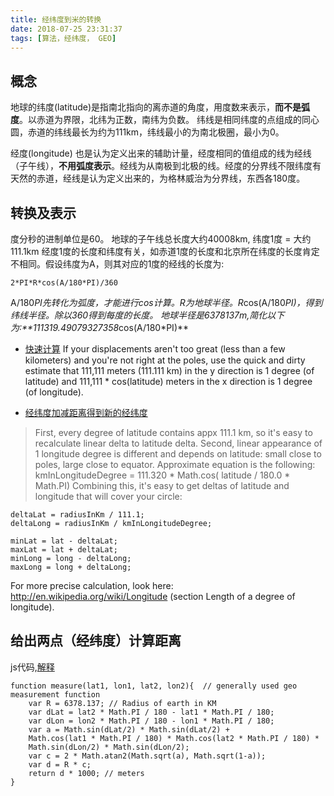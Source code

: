 ```yaml
---
title: 经纬度到米的转换
date: 2018-07-25 23:31:37
tags: [算法，经纬度， GEO]
---
```

## 概念
地球的纬度(latitude)是指南北指向的离赤道的角度，用度数来表示，**而不是弧度**。以赤道为界限，北纬为正数，南纬为负数。
纬线是相同纬度的点组成的同心圆，赤道的纬线最长为约为111km，纬线最小的为南北极圈，最小为0。

经度(longitude) 也是认为定义出来的辅助计量，经度相同的值组成的线为经线（子午线），**不用弧度表示**。经线为从南极到北极的线。经度的分界线不限纬度有天然的赤道，经线是认为定义出来的，为格林威治为分界线，东西各180度。

## 转换及表示
度分秒的进制单位是60。
地球的子午线总长度大约40008km, 纬度1度 = 大约111.1km
经度1度的长度和纬度有关，如赤道1度的长度和北京所在纬度的长度肯定不相同。假设纬度为A，则其对应的1度的经线的长度为: 
```
2*PI*R*cos(A/180*PI)/360
```
A/180*PI先转化为弧度，才能进行cos计算。R为地球半径。R*cos(A/180*PI)，得到纬线半径。除以360得到每度的长度。
地球半径是6378137m,简化以下为:**111319.49079327358*cos(A/180*PI)**

* [快速计算](https://gis.stackexchange.com/questions/2951/algorithm-for-offsetting-a-latitude-longitude-by-some-amount-of-meters)
If your displacements aren't too great (less than a few kilometers) and you're not right at the poles, use the quick and dirty estimate that 111,111 meters (111.111 km) in the y direction is 1 degree (of latitude) and 111,111 * cos(latitude) meters in the x direction is 1 degree (of longitude).

* [经纬度加减距离得到新的经纬度](https://stackoverflow.com/questions/23117989/get-the-max-latitude-and-longitude-given-radius-meters-and-position)
> First, every degree of latitude contains appx 111.1 km, so it's easy to recalculate linear delta to latitude delta.
> Second, linear appearance of 1 longitude degree is different and depends on latitude: small close to poles, large close to equator. Approximate equation is the following:
> kmInLongitudeDegree = 111.320 * Math.cos( latitude / 180.0 * Math.PI)
> Combining this, it's easy to get deltas of latitude and longitude that will cover your circle:
```
deltaLat = radiusInKm / 111.1;
deltaLong = radiusInKm / kmInLongitudeDegree;

minLat = lat - deltaLat;  
maxLat = lat + deltaLat;
minLong = long - deltaLong; 
maxLong = long + deltaLong;
```
For more precise calculation, look here: http://en.wikipedia.org/wiki/Longitude (section Length of a degree of longitude).

## 给出两点（经纬度）计算距离
js代码,[解释](https://en.wikipedia.org/wiki/Haversine_formula)
```
function measure(lat1, lon1, lat2, lon2){  // generally used geo measurement function
    var R = 6378.137; // Radius of earth in KM
    var dLat = lat2 * Math.PI / 180 - lat1 * Math.PI / 180;
    var dLon = lon2 * Math.PI / 180 - lon1 * Math.PI / 180;
    var a = Math.sin(dLat/2) * Math.sin(dLat/2) +
    Math.cos(lat1 * Math.PI / 180) * Math.cos(lat2 * Math.PI / 180) *
    Math.sin(dLon/2) * Math.sin(dLon/2);
    var c = 2 * Math.atan2(Math.sqrt(a), Math.sqrt(1-a));
    var d = R * c;
    return d * 1000; // meters
}
```
